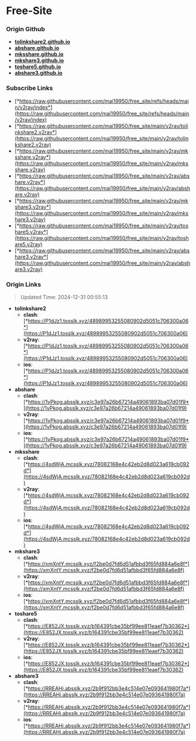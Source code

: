 # Free-Site

### Origin Github

- [**tolinkshare2.github.io**](https://github.com/tolinkshare2/tolinkshare2.github.io)
- [**abshare.github.io**](https://github.com/abshare/abshare.github.io)
- [**mksshare.github.io**](https://github.com/mksshare/mksshare.github.io)
- [**mkshare3.github.io**](https://github.com/mkshare3/mkshare3.github.io)
- [**toshare5.github.io**](https://github.com/toshare5/toshare5.github.io)
- [**abshare3.github.io**](https://github.com/abshare3/abshare3.github.io)

### Subscribe Links

- [*https://raw.githubusercontent.com/mai19950/free_site/refs/heads/main/v2ray/index*](https://raw.githubusercontent.com/mai19950/free_site/refs/heads/main/v2ray/index)
- [*https://raw.githubusercontent.com/mai19950/free_site/main/v2ray/tolinkshare2.v2ray*](https://raw.githubusercontent.com/mai19950/free_site/main/v2ray/tolinkshare2.v2ray)
- [*https://raw.githubusercontent.com/mai19950/free_site/main/v2ray/mksshare.v2ray*](https://raw.githubusercontent.com/mai19950/free_site/main/v2ray/mksshare.v2ray)
- [*https://raw.githubusercontent.com/mai19950/free_site/main/v2ray/abshare.v2ray*](https://raw.githubusercontent.com/mai19950/free_site/main/v2ray/abshare.v2ray)
- [*https://raw.githubusercontent.com/mai19950/free_site/main/v2ray/mkshare3.v2ray*](https://raw.githubusercontent.com/mai19950/free_site/main/v2ray/mkshare3.v2ray)
- [*https://raw.githubusercontent.com/mai19950/free_site/main/v2ray/toshare5.v2ray*](https://raw.githubusercontent.com/mai19950/free_site/main/v2ray/toshare5.v2ray)
- [*https://raw.githubusercontent.com/mai19950/free_site/main/v2ray/abshare3.v2ray*](https://raw.githubusercontent.com/mai19950/free_site/main/v2ray/abshare3.v2ray)

### Origin Links

> Updated Time: 2024-12-31 00:55:13

- **tolinkshare2**
  - **clash**: [*https://P1dJz1.tosslk.xyz/48989953255080902d5051c706300a06*](https://P1dJz1.tosslk.xyz/48989953255080902d5051c706300a06)
  - **v2ray**: [*https://P1dJz1.tosslk.xyz/48989953255080902d5051c706300a06*](https://P1dJz1.tosslk.xyz/48989953255080902d5051c706300a06)
  - **ios**: [*https://P1dJz1.tosslk.xyz/48989953255080902d5051c706300a06*](https://P1dJz1.tosslk.xyz/48989953255080902d5051c706300a06)
- **abshare**
  - **clash**: [*https://1vPkog.absslk.xyz/c3e97a26b67214a49061893ba07d01f9*](https://1vPkog.absslk.xyz/c3e97a26b67214a49061893ba07d01f9)
  - **v2ray**: [*https://1vPkog.absslk.xyz/c3e97a26b67214a49061893ba07d01f9*](https://1vPkog.absslk.xyz/c3e97a26b67214a49061893ba07d01f9)
  - **ios**: [*https://1vPkog.absslk.xyz/c3e97a26b67214a49061893ba07d01f9*](https://1vPkog.absslk.xyz/c3e97a26b67214a49061893ba07d01f9)
- **mksshare**
  - **clash**: [*https://4sdWjA.mcsslk.xyz/78082168e4c42eb2d8d023a619cb092d*](https://4sdWjA.mcsslk.xyz/78082168e4c42eb2d8d023a619cb092d)
  - **v2ray**: [*https://4sdWjA.mcsslk.xyz/78082168e4c42eb2d8d023a619cb092d*](https://4sdWjA.mcsslk.xyz/78082168e4c42eb2d8d023a619cb092d)
  - **ios**: [*https://4sdWjA.mcsslk.xyz/78082168e4c42eb2d8d023a619cb092d*](https://4sdWjA.mcsslk.xyz/78082168e4c42eb2d8d023a619cb092d)
- **mkshare3**
  - **clash**: [*https://xmXntY.mcsslk.xyz/f2be0d7fd6d51afbbd3f65fd884a6e8f*](https://xmXntY.mcsslk.xyz/f2be0d7fd6d51afbbd3f65fd884a6e8f)
  - **v2ray**: [*https://xmXntY.mcsslk.xyz/f2be0d7fd6d51afbbd3f65fd884a6e8f*](https://xmXntY.mcsslk.xyz/f2be0d7fd6d51afbbd3f65fd884a6e8f)
  - **ios**: [*https://xmXntY.mcsslk.xyz/f2be0d7fd6d51afbbd3f65fd884a6e8f*](https://xmXntY.mcsslk.xyz/f2be0d7fd6d51afbbd3f65fd884a6e8f)
- **toshare5**
  - **clash**: [*https://E852JX.tosslk.xyz/b164391cbe35bf99ee811eaef7b30362*](https://E852JX.tosslk.xyz/b164391cbe35bf99ee811eaef7b30362)
  - **v2ray**: [*https://E852JX.tosslk.xyz/b164391cbe35bf99ee811eaef7b30362*](https://E852JX.tosslk.xyz/b164391cbe35bf99ee811eaef7b30362)
  - **ios**: [*https://E852JX.tosslk.xyz/b164391cbe35bf99ee811eaef7b30362*](https://E852JX.tosslk.xyz/b164391cbe35bf99ee811eaef7b30362)
- **abshare3**
  - **clash**: [*https://RREAHi.absslk.xyz/2b9f912bb3e4c514e07e093641980f7a*](https://RREAHi.absslk.xyz/2b9f912bb3e4c514e07e093641980f7a)
  - **v2ray**: [*https://RREAHi.absslk.xyz/2b9f912bb3e4c514e07e093641980f7a*](https://RREAHi.absslk.xyz/2b9f912bb3e4c514e07e093641980f7a)
  - **ios**: [*https://RREAHi.absslk.xyz/2b9f912bb3e4c514e07e093641980f7a*](https://RREAHi.absslk.xyz/2b9f912bb3e4c514e07e093641980f7a)
